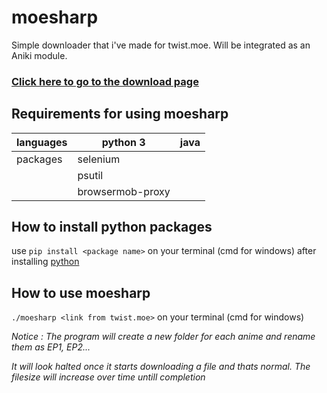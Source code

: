 # moesharp
Simple downloader that i've made for twist.moe. Will be integrated as an Aniki module.

### [Click here to go to the download page](https://github.com/RORIdev/moesharp/releases)
## Requirements for using moesharp
|      languages    | python 3         | java |
|----------|------------------|------|
| packages | selenium         |      |
|          | psutil           |      |
|          | browsermob-proxy |      |

## How to install python packages
use `pip install <package name>` on your terminal (cmd for windows) after installing [python](https://www.python.org/downloads/)

## How to use moesharp
`./moesharp <link from twist.moe>` on your terminal (cmd for windows) 

*Notice : The program will create a new folder for each anime and rename them as EP1, EP2...*

*It will look halted once it starts downloading a file and thats normal. The filesize will increase over time untill completion*
